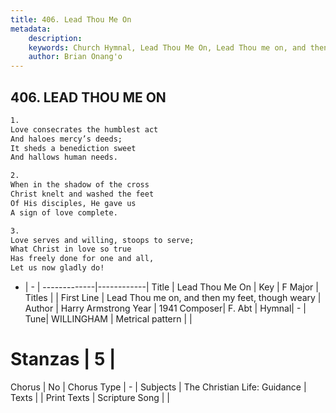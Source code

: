 ```yaml
---
title: 406. Lead Thou Me On
metadata:
    description: 
    keywords: Church Hymnal, Lead Thou Me On, Lead Thou me on, and then my feet, though weary, 
    author: Brian Onang'o
---
```



## 406. LEAD THOU ME ON

```txt
1.
Love consecrates the humblest act
And haloes mercy’s deeds;
It sheds a benediction sweet
And hallows human needs.

2.
When in the shadow of the cross
Christ knelt and washed the feet
Of His disciples, He gave us
A sign of love complete.

3.
Love serves and willing, stoops to serve;
What Christ in love so true
Has freely done for one and all,
Let us now gladly do!
```

- |   -  |
-------------|------------|
Title | Lead Thou Me On |
Key | F Major |
Titles |  |
First Line | Lead Thou me on, and then my feet, though weary |
Author | Harry Armstrong
Year | 1941
Composer| F. Abt |
Hymnal|  - |
Tune| WILLINGHAM |
Metrical pattern | |
# Stanzas | 5 |
Chorus | No |
Chorus Type | - |
Subjects | The Christian Life: Guidance |
Texts |  |
Print Texts | 
Scripture Song |  |
  

